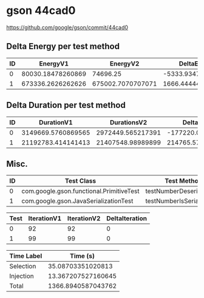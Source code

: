 # gson 44cad0


https://github.com/google/gson/commit/44cad0



## Delta Energy per test method


| ID | EnergyV1 | EnergyV2 | DeltaEnergy | σV1 | σV2 |
| --- | --- | --- | --- | --- | --- |
| 0 | 80030.18478260869 | 74696.25 | -5333.934782608689 | 41452.688579593065 | 39289.56814048432 |
| 1 | 673336.2626262626 | 675002.7070707071 | 1666.4444444444962 | 51848.404813735666 | 54604.13066945319 |

## Delta Duration per test method


| ID | DurationV1 | DurationsV2 | DeltaDuration |
| --- | --- | --- | --- |
| 0 | 3149669.5760869565 | 2972449.565217391 | -177220.01086956542 |
| 1 | 21192783.414141413 | 21407548.98989899 | 214765.57575757802 |

## Misc.

| ID | Test Class | Test Method |
| --- | --- | --- |
| 0 | com.google.gson.functional.PrimitiveTest | testNumberDeserialization |
| 1 | com.google.gson.JavaSerializationTest | testNumberIsSerializable |




| Test | IterationV1 | IterationV2 | DeltaIteration |
| --- | --- | --- | --- |
| 0 | 92 | 92 | 0 |
| 1 | 99 | 99 | 0 |



| Time Label | Time (s) |
| --- | --- |
| Selection | 35.08703351020813 |
| Injection | 13.367207527160645 |
| Total | 1366.8940587043762 |


